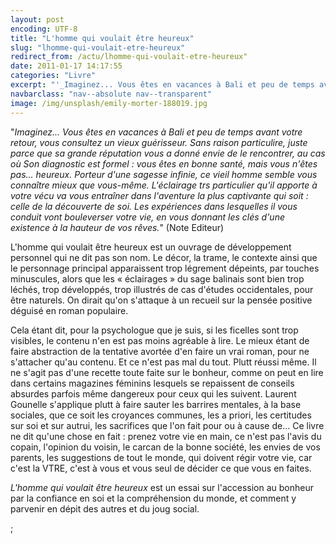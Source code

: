 ```yaml
---
layout: post
encoding: UTF-8
title: "L'homme qui voulait être heureux"
slug: "lhomme-qui-voulait-etre-heureux"
redirect_from: /actu/lhomme-qui-voulait-etre-heureux"
date: 2011-01-17 14:17:55
categories: "Livre"
excerpt: "'_Imaginez... Vous êtes en vacances à Bali et peu de temps avant votre retour, vous consultez un vieux guérisseur. Sans raison particulire, juste parce que sa grande réputation vous a donné envie de le rencontrer, au cas où Son diagnostic est formel : vous êtes en bonne santé, mais vous n'êtes pas... heureux._"
navbarclass: "nav--absolute nav--transparent"
image: /img/unsplash/emily-morter-188019.jpg
---
```

"_Imaginez... Vous êtes en vacances à Bali et peu de temps avant votre retour, vous consultez un vieux guérisseur. Sans raison particulire, juste parce que sa grande réputation vous a donné envie de le rencontrer, au cas où Son diagnostic est formel : vous êtes en bonne santé, mais vous n'êtes pas... heureux._
_Porteur d'une sagesse infinie, ce vieil homme semble vous connaître mieux que vous-même. L'éclairage trs particulier qu'il apporte à votre vécu va vous entraîner dans l'aventure la plus captivante qui soit : celle de la découverte de soi. Les expériences dans lesquelles il vous conduit vont bouleverser votre vie, en vous donnant les clés d'une existence à la hauteur de vos rêves._" (Note Editeur)

L'homme qui voulait être heureux est un ouvrage de développement personnel qui ne dit pas son nom. Le décor, la trame, le contexte ainsi que le personnage principal apparaissent trop légrement dépeints, par touches minuscules, alors que les « éclairages » du sage balinais sont bien trop léchés, trop développés, trop illustrés de cas d'études occidentales, pour être naturels. On dirait qu'on s'attaque à un recueil sur la pensée positive déguisé en roman populaire.

Cela étant dit, pour la psychologue que je suis, si les ficelles sont trop visibles, le contenu n'en est pas moins agréable à lire. Le mieux étant de faire abstraction de la tentative avortée d'en faire un vrai roman, pour ne s'attacher qu'au contenu. Et ce n'est pas mal du tout. Plutt réussi même. Il ne s'agit pas d'une recette toute faite sur le bonheur, comme on peut en lire dans certains magazines féminins lesquels se repaissent de conseils absurdes parfois même dangereux pour ceux qui les suivent. Laurent Gounelle s'applique plutt à faire sauter les barrires mentales, à la base sociales, que ce soit les croyances communes, les a priori, les certitudes sur soi et sur autrui, les sacrifices que l'on fait pour ou à cause de... Ce livre ne dit qu'une chose en fait : prenez votre vie en main, ce n'est pas l'avis du copain, l'opinion du voisin, le carcan de la bonne société, les envies de vos parents, les suggestions de tout le monde, qui doivent régir votre vie, car c'est la VTRE, c'est à vous et vous seul de décider ce que vous en faites.

_L'homme qui voulait être heureux_ est un essai sur l'accession au bonheur par la confiance en soi et la compréhension du monde, et comment y parvenir en dépit des autres et du joug social.

  ;